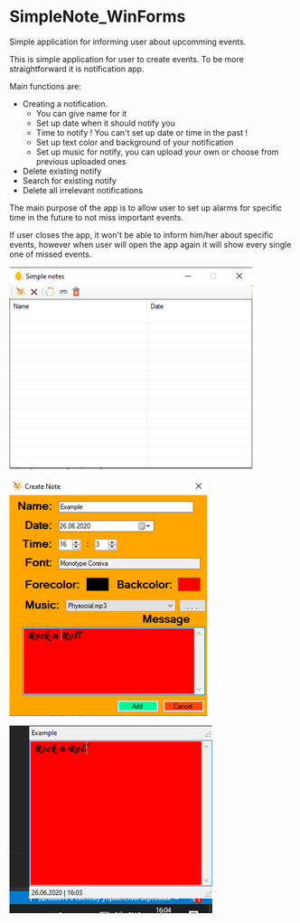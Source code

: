 # SimpleNote_WinForms
Simple application for informing user about upcomming events.

This is simple application for user to create events. To be more straightforward it is notification app.

Main functions are:
- Creating a notification.
  * You can give name for it
  * Set up date when it should notify you
  * Time to notify                                                      ! You can't set up date or time in the past !  
  * Set up text color and background of your notification
  * Set up music for notify, you can upload your own or choose from previous uploaded ones
- Delete existing notify
- Search for existing notify
- Delete all irrelevant notifications

The main purpose of the app is to allow user to set
up alarms for specific time in the future to not miss important events.

If user closes the app, it won't be able to inform him/her about specific events, however when user will open the app
again it will show every single one of missed events.

![alt text](https://github.com/Sturmik/SimpleNote_WinForms/blob/master/ShowcaseImages/NotifyForm1.PNG?raw=true)

![alt text](https://github.com/Sturmik/SimpleNote_WinForms/blob/master/ShowcaseImages/NotifyForm2.PNG?raw=true)

![alt text](https://github.com/Sturmik/SimpleNote_WinForms/blob/master/ShowcaseImages/NotifyForm3.PNG?raw=true)

